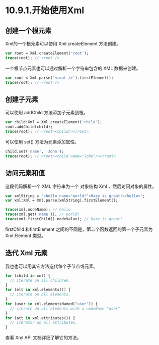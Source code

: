 # 10.9.1.开始使用Xml

## 创建一个根元素

Xml的一个根元素可以使用 Xml.createElement 方法创建。

```haxe
var root = Xml.createElement('root');
trace(root); // <root />
```

一个根节点元素也可以通过解析一个字符串包含的 XML 数据来创建。

```haxe
var root = Xml.parse('<root />').firstElement();
trace(root); // <root />
```

## 创建子元素

可以使用 addChild 方法添加子元素到根。

```haxe
var child:Xml = Xml.createElement('child'); 
root.addChild(child);
trace(root); // <root><child/></root>
```

可以使用 set() 方法为元素添加属性。

```haxe
child.set('name', 'John');
trace(root); // <root><child name="John"/></root>
```

## 访问元素和值

这段代码解析一个 XML 字符串为一个 对象结构 Xml ，然后访问对象的属性。

```haxe
var xmlString = '<hello name="world!">Haxe is great!</hello>';
var xml:Xml = Xml.parse(xmlString).firstElement();

trace(xml.nodeName); // hello
trace(xml.get('name')); // world!
trace(xml.firstChild().nodeValue); // Haxe is great!
```

firstChild 和firstElement 之间的不同是，第二个函数返回的第一个子元素为Xml.Element 类型。

## 迭代 Xml 元素

我也也可以用其它方法迭代每个子节点或元素。

```haxe
for (child in xml) {
  // iterate on all children.
}
for (elt in xml.elements()) {
  // iterate on all elements.
}
for (user in xml.elementsNamed("user")) {
  // iterate on all elements with a nodeName "user".
}
for (att in xml.attributes()) {
  // iterator on all attributes.
}
```

查看 Xml API 文档详细了解它的方法。